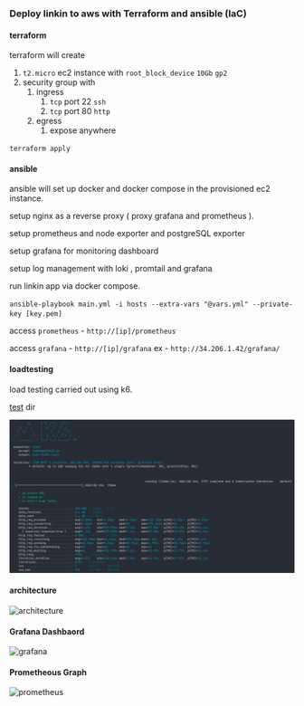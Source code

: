 ### Deploy linkin to aws with Terraform and ansible (IaC)

#### terraform

terraform will create

1. `t2.micro` ec2 instance with `root_block_device` `10Gb` `gp2`
2. security group with
   1. ingress
      1. `tcp` port 22 `ssh`
      2. `tcp` port 80 `http`
      <!-- 3. `tcp` port 3000 testing linkin app -->
   2. egress
      1. expose anywhere

`terraform apply`

#### ansible

ansible will set up docker and docker compose in the provisioned ec2 instance.

setup nginx as a reverse proxy ( proxy grafana and prometheus ).

setup prometheus and node exporter and postgreSQL exporter

setup grafana for monitoring dashboard

setup log management with loki , promtail and grafana

<!-- clone the linkin repository via github. -->

run linkin app via docker compose.

`ansible-playbook main.yml -i hosts --extra-vars "@vars.yml" --private-key [key.pem]`

access `prometheus` - `http://[ip]/prometheus`

access `grafana` - `http://[ip]/grafana` ex - `http://34.206.1.42/grafana/`

#### loadtesting

load testing carried out using k6.

[test](./loadtest/) dir

![k6](k6testing.png)

<!-- loadtest with `ab`

```bash
ab -v 4 -n 50 -c 4 -p post -T "application/json"  http://34.201.6.138/api/login
```

loadtest with `ab script`

```bash
./loadtest.sh
``` -->

<!-- todo : use k6 load testing -->

<!-- add postgres monitorung grafana

add loki for logs monitoring

-->

<!-- http://34.201.6.138/prometheus/

graph?g0.expr=100%20-%20rate(node_cpu_seconds_total%5B30s%5D)%20*%20100&g0.tab=0&g0.stacked=0&g0.show_exemplars=0&g0.range_input=15m&g1.expr=node_network_receive_bytes_total&g1.tab=0&g1.stacked=0&g1.show_exemplars=0&g1.range_input=1h&g2.expr=node_disk_read_bytes_total&g2.tab=0&g2.stacked=0&g2.show_exemplars=0&g2.range_input=1h&g3.expr=100%20-%20((node_filesystem_avail_bytes%7Bmountpoint%3D%22%2F%22%2Cfstype!%3D%22rootfs%22%7D%20*%20100)%20%2F%20node_filesystem_size_bytes%7Bmountpoint%3D%22%2F%22%2Cfstype!%3D%22rootfs%22%7D)&g3.tab=0&g3.stacked=0&g3.show_exemplars=0&g3.range_input=1h&g4.expr=node_network_transmit_bytes_total&g4.tab=0&g4.stacked=0&g4.show_exemplars=0&g4.range_input=1h&g5.expr=100%20*%20(1%20-%20((avg_over_time(node_memory_MemFree_bytes%5B30s%5D)%20%2B%20avg_over_time(node_memory_Cached_bytes%5B30s%5D)%20%2B%20avg_over_time(node_memory_Buffers_bytes%5B30s%5D))%20%2F%20avg_over_time(node_memory_MemTotal_bytes%5B30s%5D)))&g5.tab=0&g5.stacked=0&g5.show_exemplars=0&g5.range_input=15m

-->

#### architecture

![architecture](diagramv2.png)

#### Grafana Dashbaord

![grafana](grafana.png)

#### Prometheous Graph

![prometheus](prometheus.png)
